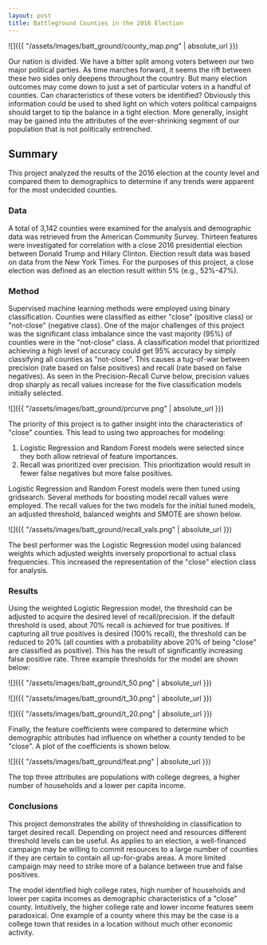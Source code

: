 ```yaml
---
layout: post
title: Battleground Counties in the 2016 Election
---
```


![]({{ "/assets/images/batt_ground/county_map.png" | absolute_url }})

Our nation is divided. We have a bitter split among voters between our two major political parties. As time marches forward, it seems the rift between these two sides only deepens throughout the country. But many election outcomes may come down to just a set of particular voters in a handful of counties. Can characteristics of these voters be identified? Obviously this information could be used to shed light on which voters political campaigns should target to tip the balance in a tight election. More generally, insight may be gained into the attributes of the ever-shrinking segment of our population that is not politically entrenched.

## Summary
This project analyzed the results of the 2016 election at the county level and compared them to demographics to determine if any trends were apparent for the most undecided counties.

### Data
A total of 3,142 counties were examined for the analysis and demographic data was retrieved from the American Community Survey. Thirteen features were investigated for correlation with a close 2016 presidential election between Donald Trump and Hilary Clinton. Election result data was based on data from the New York Times. For the purposes of this project, a close election was defined as an election result within 5% (e.g., 52%-47%).

### Method
Supervised machine learning methods were employed using binary classification. Counties were classified as either "close" (positive class) or "not-close" (negative class). One of the major challenges of this project was the significant class imbalance since the vast majority (95%) of counties were in the "not-close" class. A classification model that prioritized achieving a high level of accuracy could get 95% accuracy by simply classifying all counties as "not-close". This causes a tug-of-war between precision (rate based on false positives) and recall (rate based on false negatives). As seen in the Precision-Recall Curve below, precision values drop sharply as recall values increase for the five classification models initially selected.

![]({{ "/assets/images/batt_ground/prcurve.png" | absolute_url }})

The priority of this project is to gather insight into the characteristics of "close" counties. This lead to using two approaches for modeling:
1. Logistic Regression and Random Forest models were selected since they both allow retrieval of feature importances.
2. Recall was prioritized over precision. This prioritization would result in fewer false negatives but more false positives.

Logistic Regression and Random Forest models were then tuned using gridsearch. Several methods for boosting model recall values were employed. The recall values for the two models for the initial tuned models, an adjusted threshold, balanced weights and SMOTE are shown below.

![]({{ "/assets/images/batt_ground/recall_vals.png" | absolute_url }})

The best performer was the Logistic Regression model using balanced weights which adjusted weights inversely proportional to actual class frequencies. This increased the representation of the "close" election class for analysis.

### Results
Using the weighted Logistic Regression model, the threshold can be adjusted to acquire the desired level of recall/precision. If the default threshold is used, about 70% recall is achieved for true positives. If capturing all true positives is desired (100% recall), the threshold can be reduced to 20% (all counties with a probability above 20% of being "close" are classified as positive). This has the result of significantly increasing false positive rate. Three example thresholds for the model are shown below:

![]({{ "/assets/images/batt_ground/t_50.png" | absolute_url }})

![]({{ "/assets/images/batt_ground/t_30.png" | absolute_url }})

![]({{ "/assets/images/batt_ground/t_20.png" | absolute_url }})

Finally, the feature coefficients were compared to determine which demographic attributes had influence on whether a county tended to be "close". A plot of the coefficients is shown below.

![]({{ "/assets/images/batt_ground/feat.png" | absolute_url }})

The top three attributes are populations with college degrees, a higher number of households and a lower per capita income.

### Conclusions
This project demonstrates the ability of thresholding in classification to target desired recall. Depending on project need and resources different threshold levels can be useful. As applies to an election, a well-financed campaign may be willing to commit resources to a large number of counties if they are certain to contain all up-for-grabs areas. A more limited campaign may need to strike more of a balance between true and false positives.

The model identified high college rates, high number of households and lower per capita incomes as demographic characteristics of a "close" county. Intuitively, the higher college rate and lower income features seem paradoxical. One example of a county where this may be the case is a college town that resides in a location without much other economic activity.

